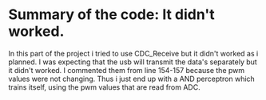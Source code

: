 # Summary of the code: It didn't worked.
In this part of the project i tried to use CDC_Receive but it didn't worked as i planned. I was expecting that the usb will transmit the data's separately
but it didn't worked. I commented them from line 154-157 because the pwm values were not changing. Thus i just end up with a AND perceptron which trains
itself, using the pwm values that are read from ADC.
